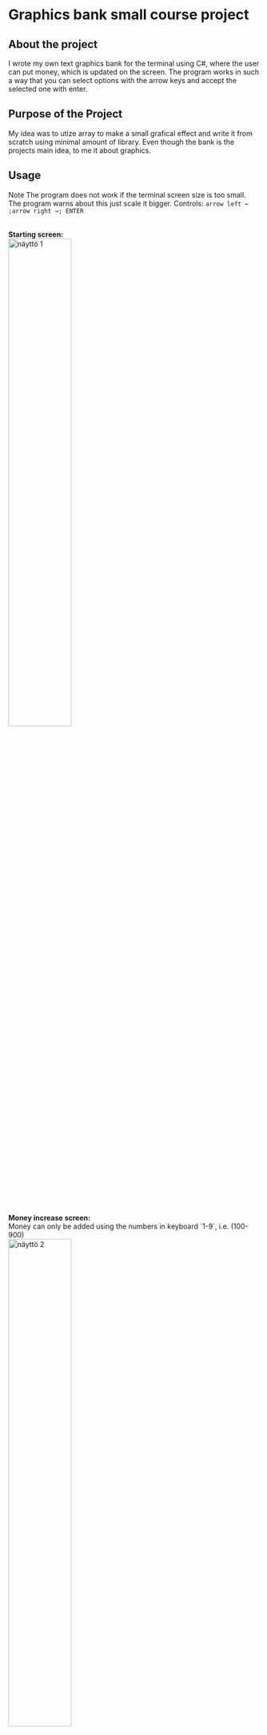 # Graphics bank small course project

## About the project
I wrote my own text graphics bank for the terminal using C#, where the user can put money, which is updated on the screen. The program works in such a way that you can select options with the arrow keys and accept the selected one with enter.

## Purpose of the Project
My idea was to utize array to make a small grafical effect and write it from scratch using minimal amount of library. Even though the bank is the projects main idea, to me it about graphics.

## Usage
Note The program does not work if the terminal screen size is too small. The program warns about this just scale it bigger.
Controls: `arrow left ← ;arrow right →; ENTER`

<br>
<b>Starting screen:</b>
<br>
<img width="50%" src="/assets/Kuva-1.png" alt="näyttö 1" title="Kuva 1">
<br>
<b>Money increase screen:</b>
<br>
Money can only be added using the numbers in keyboard `1-9`, i.e. (100-900)
<br>
<img width="50%" src="/assets/Kuva-2.png" alt="näyttö 2" title="Kuva 2">
